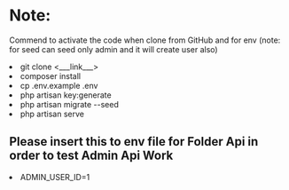 <h1>Note:</h1>
<p>Commend to activate the code when clone from GitHub and for env (note: for seed can seed only admin and it will create user also) </p>
<li>git clone <___link___>
<li>composer install</li>
<li>cp .env.example .env</li>
<li>php artisan key:generate</li>
<li>php artisan migrate --seed</li>
<li>php artisan serve</li>

<h2>Please insert this to env file for Folder Api in order to test Admin Api Work</h2>
<li>ADMIN_USER_ID=1</li>
